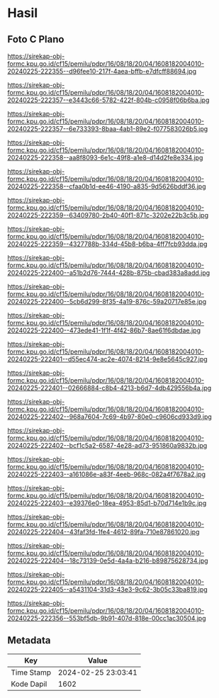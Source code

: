 # Hasil

## Foto C Plano

https://sirekap-obj-formc.kpu.go.id/cf15/pemilu/pdpr/16/08/18/20/04/1608182004010-20240225-222355--d96fee10-217f-4aea-bffb-e7dfcff88694.jpg

https://sirekap-obj-formc.kpu.go.id/cf15/pemilu/pdpr/16/08/18/20/04/1608182004010-20240225-222357--e3443c66-5782-422f-804b-c0958f06b6ba.jpg

https://sirekap-obj-formc.kpu.go.id/cf15/pemilu/pdpr/16/08/18/20/04/1608182004010-20240225-222357--6e733393-8baa-4ab1-89e2-f077583026b5.jpg

https://sirekap-obj-formc.kpu.go.id/cf15/pemilu/pdpr/16/08/18/20/04/1608182004010-20240225-222358--aa8f8093-6e1c-49f8-a1e8-d14d2fe8e334.jpg

https://sirekap-obj-formc.kpu.go.id/cf15/pemilu/pdpr/16/08/18/20/04/1608182004010-20240225-222358--cfaa0b1d-ee46-4190-a835-9d5626bddf36.jpg

https://sirekap-obj-formc.kpu.go.id/cf15/pemilu/pdpr/16/08/18/20/04/1608182004010-20240225-222359--63409780-2b40-40f1-871c-3202e22b3c5b.jpg

https://sirekap-obj-formc.kpu.go.id/cf15/pemilu/pdpr/16/08/18/20/04/1608182004010-20240225-222359--4327788b-334d-45b8-b6ba-4ff7fcb93dda.jpg

https://sirekap-obj-formc.kpu.go.id/cf15/pemilu/pdpr/16/08/18/20/04/1608182004010-20240225-222400--a51b2d76-7444-428b-875b-cbad383a8add.jpg

https://sirekap-obj-formc.kpu.go.id/cf15/pemilu/pdpr/16/08/18/20/04/1608182004010-20240225-222400--5cb6d299-8f35-4a19-876c-59a20717e85e.jpg

https://sirekap-obj-formc.kpu.go.id/cf15/pemilu/pdpr/16/08/18/20/04/1608182004010-20240225-222400--473ede41-1f1f-4f42-86b7-8ae61f6dbdae.jpg

https://sirekap-obj-formc.kpu.go.id/cf15/pemilu/pdpr/16/08/18/20/04/1608182004010-20240225-222401--d55ec474-ac2e-4074-8214-9e8e5645c927.jpg

https://sirekap-obj-formc.kpu.go.id/cf15/pemilu/pdpr/16/08/18/20/04/1608182004010-20240225-222401--02666884-c8b4-4213-b6d7-4db429556b4a.jpg

https://sirekap-obj-formc.kpu.go.id/cf15/pemilu/pdpr/16/08/18/20/04/1608182004010-20240225-222402--968a7604-7c69-4b97-80e0-c9606cd933d9.jpg

https://sirekap-obj-formc.kpu.go.id/cf15/pemilu/pdpr/16/08/18/20/04/1608182004010-20240225-222402--bcf1c5a2-6587-4e28-ad73-951860a9832b.jpg

https://sirekap-obj-formc.kpu.go.id/cf15/pemilu/pdpr/16/08/18/20/04/1608182004010-20240225-222403--a161086e-a83f-4eeb-968c-082a4f7678a2.jpg

https://sirekap-obj-formc.kpu.go.id/cf15/pemilu/pdpr/16/08/18/20/04/1608182004010-20240225-222403--e39376e0-18ea-4953-85d1-b70d714e1b9c.jpg

https://sirekap-obj-formc.kpu.go.id/cf15/pemilu/pdpr/16/08/18/20/04/1608182004010-20240225-222404--43faf3fd-1fe4-4612-89fa-710e87861020.jpg

https://sirekap-obj-formc.kpu.go.id/cf15/pemilu/pdpr/16/08/18/20/04/1608182004010-20240225-222404--18c73139-0e5d-4a4a-b216-b89875628734.jpg

https://sirekap-obj-formc.kpu.go.id/cf15/pemilu/pdpr/16/08/18/20/04/1608182004010-20240225-222405--a5431104-31d3-43e3-9c62-3b05c33ba819.jpg

https://sirekap-obj-formc.kpu.go.id/cf15/pemilu/pdpr/16/08/18/20/04/1608182004010-20240225-222356--553bf5db-9b91-407d-818e-00cc1ac30504.jpg


## Metadata

| Key        | Value               |
| ---------- | ------------------- |
| Time Stamp | 2024-02-25 23:03:41 |
| Kode Dapil | 1602                |



